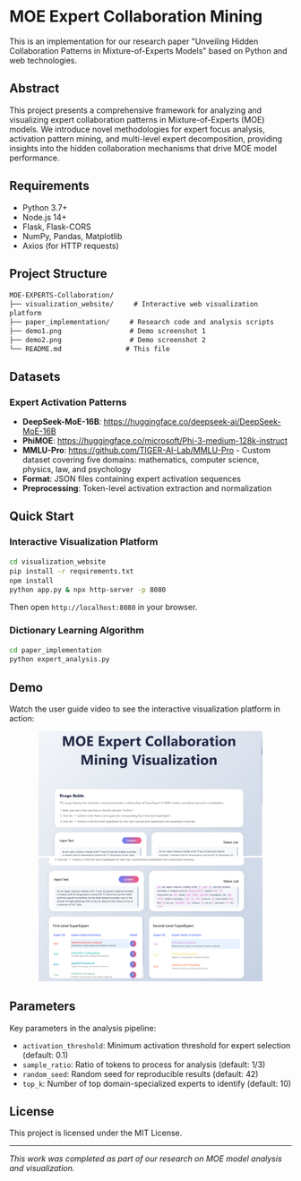 # MOE Expert Collaboration Mining

This is an implementation for our research paper "Unveiling Hidden Collaboration Patterns in Mixture-of-Experts Models" based on Python and web technologies.

## Abstract

This project presents a comprehensive framework for analyzing and visualizing expert collaboration patterns in Mixture-of-Experts (MOE) models. We introduce novel methodologies for expert focus analysis, activation pattern mining, and multi-level expert decomposition, providing insights into the hidden collaboration mechanisms that drive MOE model performance.

## Requirements

* Python 3.7+
* Node.js 14+
* Flask, Flask-CORS
* NumPy, Pandas, Matplotlib
* Axios (for HTTP requests)

## Project Structure

```
MOE-EXPERTS-Collaboration/
├── visualization_website/     # Interactive web visualization platform
├── paper_implementation/     # Research code and analysis scripts
├── demo1.png                 # Demo screenshot 1
├── demo2.png                 # Demo screenshot 2
└── README.md                # This file
```

## Datasets

### Expert Activation Patterns
* **DeepSeek-MoE-16B**: https://huggingface.co/deepseek-ai/DeepSeek-MoE-16B
* **PhiMOE**: https://huggingface.co/microsoft/Phi-3-medium-128k-instruct
* **MMLU-Pro**: https://github.com/TIGER-AI-Lab/MMLU-Pro - Custom dataset covering five domains: mathematics, computer science, physics, law, and psychology
* **Format**: JSON files containing expert activation sequences
* **Preprocessing**: Token-level activation extraction and normalization

## Quick Start

### Interactive Visualization Platform

```bash
cd visualization_website
pip install -r requirements.txt
npm install
python app.py & npx http-server -p 8080
```

Then open `http://localhost:8080` in your browser.

### Dictionary Learning Algorithm

```bash
cd paper_implementation
python expert_analysis.py
```

## Demo

Watch the user guide video to see the interactive visualization platform in action:

<div align="center">
  <img src="demo1.png" width="400" alt="Main Interface">
  <img src="demo2.png" width="400" alt="Expert Analysis">
</div>

## Parameters

Key parameters in the analysis pipeline:

* `activation_threshold`: Minimum activation threshold for expert selection (default: 0.1)
* `sample_ratio`: Ratio of tokens to process for analysis (default: 1/3)
* `random_seed`: Random seed for reproducible results (default: 42)
* `top_k`: Number of top domain-specialized experts to identify (default: 10)

## License

This project is licensed under the MIT License.

---

*This work was completed as part of our research on MOE model analysis and visualization.*
